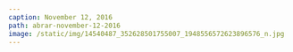 ```yaml
---
caption: November 12, 2016
path: abrar-november-12-2016
image: /static/img/14540487_352628501755007_1948556572623896576_n.jpg
---
```

